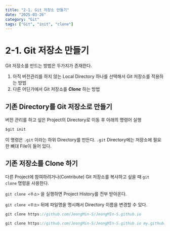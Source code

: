 ```yaml
---
title: "2-1. Git 저장소 만들기"
date: "2025-03-26"
category: "Git"
tags: ["Git", "init", "clone"]
---
```


# 2-1. Git 저장소 만들기

Git 저장소를 만드는 방법은 두가지가 존재한다.

1. 아직 버전관리를 하지 않는 Local Directory 하나를 선택해서 Git 저장소를 적용하는 방법
2. 다른 어딘가에서 Git 저장소를 **_Clone_** 하는 방법

## 기존 Directory를 Git 저장소로 만들기

버전 관리를 하고 싶은 Project의 Directory로 이동 후 아래의 명령어 실행

```java
$git init
```

이 명령은 `.git` 이라는 하위 Directory를 만든다. `.git` Directory에는 저장소에 필요한 뼈대 File이 들어 있다.

## 기존 저장소를 Clone 하기

다른 Project에 참여하려거나(Contribute) Git 저장소를 복사하고 싶을 때 `git clone` 명령을 사용한다.

`git clone <주소>` 을 실행하면 Project History를 전부 받아온다.

`git clone <주소>` 뒤에 파일명을 명시해서 Directory 이름을 변경할 수 있다.

```java
git clone https://github.com/JeongMin-S/JeongMIn-S.github.io

git clone https://github.com/JeongMin-S/JeongMIn-S.github.io my.github.io
```
